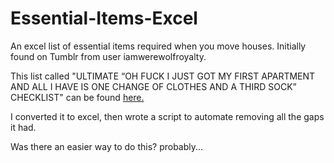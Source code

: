 # Essential-Items-Excel
An excel list of essential items required when you move houses. Initially found on Tumblr from user iamwerewolfroyalty.

This list called "ULTIMATE “OH FUCK I JUST GOT MY FIRST APARTMENT AND ALL I HAVE IS ONE CHANGE OF CLOTHES AND A THIRD SOCK” CHECKLIST" can be found [here.](https://idkhumor.tumblr.com/post/123095673105/ultimate-oh-fuck-i-just-got-my-first-apartment)

I converted it to excel, then wrote a script to automate removing all the gaps it had.

Was there an easier way to do this? probably...
